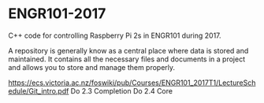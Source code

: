 # ENGR101-2017
 C++ code for controlling Raspberry Pi 2s in ENGR101 during 2017.

A repository is generally know as a central place where data is stored and maintained. It contains all the necessary
files and documents in a project and allows you to store and manage them properly.

https://ecs.victoria.ac.nz/foswiki/pub/Courses/ENGR101_2017T1/LectureSchedule/Git_intro.pdf
Do 2.3 Completion 
Do 2.4 Core
